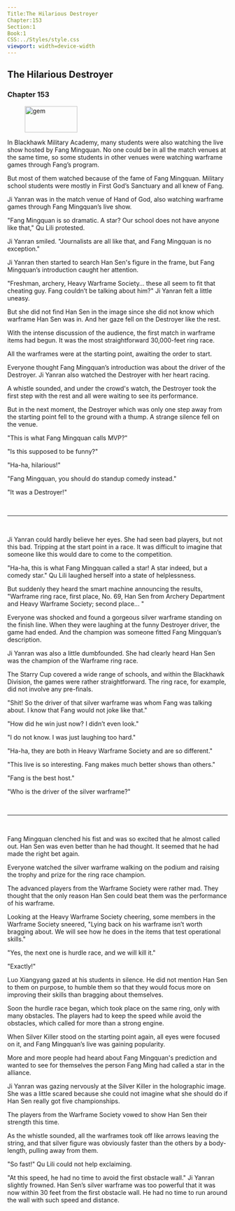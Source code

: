 ```yaml
---
Title:The Hilarious Destroyer 
Chapter:153 
Section:1 
Book:1 
CSS:../Styles/style.css 
viewport: width=device-width
---
```

  
## The Hilarious Destroyer
### Chapter 153
  
<figure>
	<img src="../Images/gem.gif" alt="gem" id="gem" width="120" height="60" />
</figure>
  

  
In Blackhawk Military Academy, many students were also watching the live show hosted by Fang Mingquan. No one could be in all the match venues at the same time, so some students in other venues were watching warframe games through Fang’s program.

But most of them watched because of the fame of Fang Mingquan. Military school students were mostly in First God’s Sanctuary and all knew of Fang.

Ji Yanran was in the match venue of Hand of God, also watching warframe games through Fang Mingquan’s live show.

"Fang Mingquan is so dramatic. A star? Our school does not have anyone like that," Qu Lili protested.

Ji Yanran smiled. "Journalists are all like that, and Fang Mingquan is no exception."

Ji Yanran then started to search Han Sen's figure in the frame, but Fang Mingquan’s introduction caught her attention.

"Freshman, archery, Heavy Warframe Society… these all seem to fit that cheating guy. Fang couldn’t be talking about him?" Ji Yanran felt a little uneasy.

But she did not find Han Sen in the image since she did not know which warframe Han Sen was in. And her gaze fell on the Destroyer like the rest.

With the intense discussion of the audience, the first match in warframe items had begun. It was the most straightforward 30,000-feet ring race.

All the warframes were at the starting point, awaiting the order to start.

Everyone thought Fang Mingquan’s introduction was about the driver of the Destroyer. Ji Yanran also watched the Destroyer with her heart racing.

A whistle sounded, and under the crowd's watch, the Destroyer took the first step with the rest and all were waiting to see its performance.

But in the next moment, the Destroyer which was only one step away from the starting point fell to the ground with a thump. A strange silence fell on the venue.

"This is what Fang Mingquan calls MVP?"

"Is this supposed to be funny?"

"Ha-ha, hilarious!"

"Fang Mingquan, you should do standup comedy instead."

"It was a Destroyer!"

<br>

*****

<br>


Ji Yanran could hardly believe her eyes. She had seen bad players, but not this bad. Tripping at the start point in a race. It was difficult to imagine that someone like this would dare to come to the competition.

"Ha-ha, this is what Fang Mingquan called a star! A star indeed, but a comedy star." Qu Lili laughed herself into a state of helplessness.

But suddenly they heard the smart machine announcing the results, "Warframe ring race, first place, No. 69, Han Sen from Archery Department and Heavy Warframe Society; second place... "

Everyone was shocked and found a gorgeous silver warframe standing on the finish line. When they were laughing at the funny Destroyer driver, the game had ended. And the champion was someone fitted Fang Mingquan’s description.

Ji Yanran was also a little dumbfounded. She had clearly heard Han Sen was the champion of the Warframe ring race.

The Starry Cup covered a wide range of schools, and within the Blackhawk Division, the games were rather straightforward. The ring race, for example, did not involve any pre-finals.

"Shit! So the driver of that silver warframe was whom Fang was talking about. I know that Fang would not joke like that."

"How did he win just now? I didn’t even look."

"I do not know. I was just laughing too hard."

"Ha-ha, they are both in Heavy Warframe Society and are so different."

"This live is so interesting. Fang makes much better shows than others."

"Fang is the best host."

"Who is the driver of the silver warframe?"

<br>

*****

<br>


Fang Mingquan clenched his fist and was so excited that he almost called out. Han Sen was even better than he had thought. It seemed that he had made the right bet again.

Everyone watched the silver warframe walking on the podium and raising the trophy and prize for the ring race champion.

The advanced players from the Warframe Society were rather mad. They thought that the only reason Han Sen could beat them was the performance of his warframe.

Looking at the Heavy Warframe Society cheering, some members in the Warframe Society sneered, "Lying back on his warframe isn’t worth bragging about. We will see how he does in the items that test operational skills."

"Yes, the next one is hurdle race, and we will kill it."

"Exactly!"

Luo Xiangyang gazed at his students in silence. He did not mention Han Sen to them on purpose, to humble them so that they would focus more on improving their skills than bragging about themselves.

Soon the hurdle race began, which took place on the same ring, only with many obstacles. The players had to keep the speed while avoid the obstacles, which called for more than a strong engine.

When Silver Killer stood on the starting point again, all eyes were focused on it, and Fang Mingquan’s live was gaining popularity.

More and more people had heard about Fang Mingquan's prediction and wanted to see for themselves the person Fang Ming had called a star in the alliance.

Ji Yanran was gazing nervously at the Silver Killer in the holographic image. She was a little scared because she could not imagine what she should do if Han Sen really got five championships.

The players from the Warframe Society vowed to show Han Sen their strength this time.

As the whistle sounded, all the warframes took off like arrows leaving the string, and that silver figure was obviously faster than the others by a body-length, pulling away from them.

"So fast!" Qu Lili could not help exclaiming.

"At this speed, he had no time to avoid the first obstacle wall." Ji Yanran slightly frowned. Han Sen’s silver warframe was too powerful that it was now within 30 feet from the first obstacle wall. He had no time to run around the wall with such speed and distance.